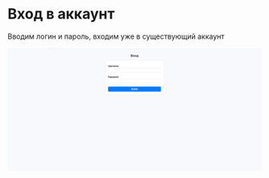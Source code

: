 # Вход в аккаунт


Вводим логин и пароль, входим уже в существующий аккаунт

![html страница](images/login.png)